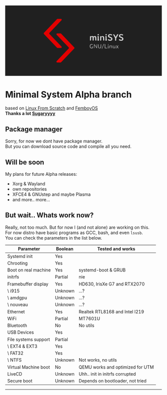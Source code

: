 ![Logo](Logo.png)

# Minimal System Alpha branch
based on [Linux From Scratch](https://linuxfromscratch.org/) and [FemboyOS](https://github.com/Sugaryyyy/FemboyOS) \
**Thanks a lot [Sugaryyyy](https://github.com/Sugaryyyy)**

## Package manager
Sorry, for now we dont have package manager. \
But you can download source code and compile all you need. 

## Will be soon
My plans for future Alpha releases:
- Xorg & Wayland
- own repositories
- XFCE4 & GNUstep and maybe Plasma
- and more.. more... 

## But wait.. Whats work now?
Really, not too much. But for now I (and not alone) are working on this. \
For now distro have basic programs as GCC, bash, and even `lsusb`. \
You can check the parameters in the list below.

| Parameter            | Boolean | Tested and works                  |
| ---                  | ---     | ---                               |
| Systemd init         | Yes     |                                   |
| Chrooting            | Yes     |                                   |
| Boot on real machine | Yes     | systemd-boot & GRUB               |
| initrfs              | Partial | nie                               |
| Framebuffer display  | Yes     | HD630, IrisXe G7 and RTX2070      |
| \ i915               | Unknown | ...?                              |
| \ amdgpu             | Unknown | ...?                              |
| \ nouveau            | Unknown | ...?                              |
| Ethernet             | Yes     | Realtek RTL8168 and Intel I219    | 
| WiFi                 | Partial | MT7601U                           |
| Bluetooth            | No      | No utils                          |
| USB Devices          | Yes     |                                   |
| File systems support | Partial |                                   |
| \ EXT4 & EXT3        | Yes     |                                   |
| \ FAT32              | Yes     |                                   |
| \ NTFS               | Unknown | Not works, no utils               |
| Virtual Machine boot | No      | QEMU works and optimized for UTM  |
| LiveCD               | Unknown | Uhh.. init in initrfs corrupted   |
| Secure boot          | Unknown | Depends on bootloader, not tried  |
---
